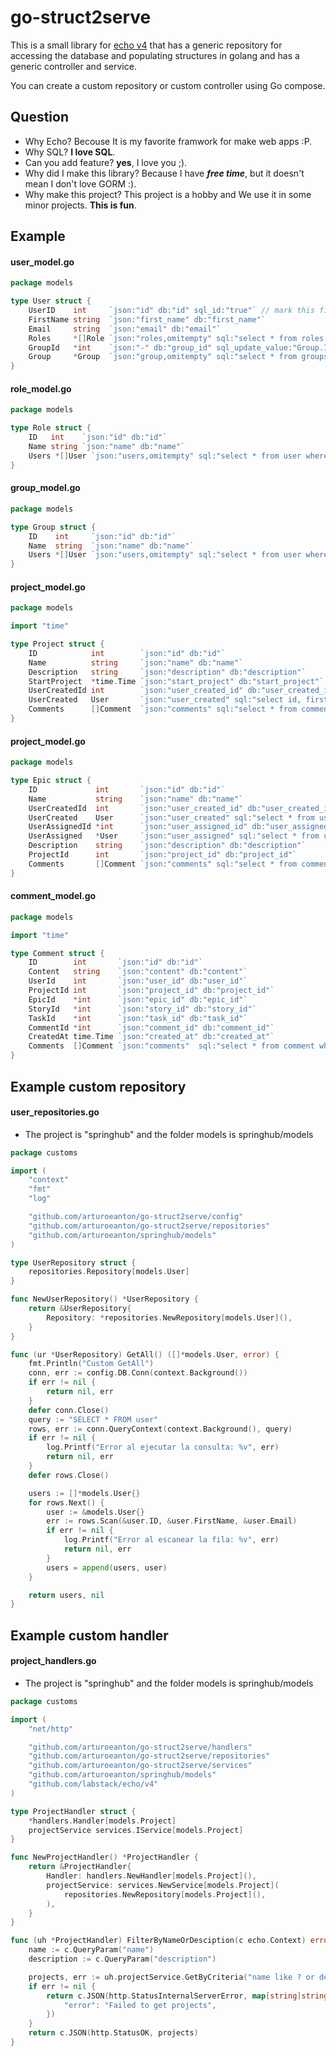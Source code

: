 # go-struct2serve
This is a small library for [echo v4](https://github.com/labstack/echo) that has a generic repository for accessing the database and populating structures in golang and has a generic controller and service.

You can create a custom repository or custom controller using Go compose.

## Question

* Why Echo? Becouse It is my favorite framwork for make web apps :P.
* Why SQL? **I love SQL**.
* Can you add feature? **yes**, I love you ;).
* Why did I make this library? Because I have ***free time***, but it doesn't mean I don't love GORM :).
* Why make this project? This project is a hobby and We use it in some minor projects. **This is fun**.

## Example 

#### user_model.go
``` go
package models

type User struct {
	UserID    int     `json:"id" db:"id" sql_id:"true"` // mark this field as id with tag sql_id:"true"
	FirstName string  `json:"first_name" db:"first_name"`
	Email     string  `json:"email" db:"email"`
	Roles     *[]Role `json:"roles,omitempty" sql:"select * from roles r where r.id in (select role_id from user_roles where user_id = ?)"`
	GroupId   *int    `json:"-" db:"group_id" sql_update_value:"Group.ID"` // mark this field as id with tag sql_update_value:"Group.ID" because json not send nil values json:"-"
	Group     *Group  `json:"group,omitempty" sql:"select * from groups where id = ?" sql_param:"GroupId"`
}

```

#### role_model.go
``` go
package models

type Role struct {
	ID   int    `json:"id" db:"id"`
	Name string `json:"name" db:"name"`
	Users *[]User `json:"users,omitempty" sql:"select * from user where id in (select user_id from user_roles where role_id = ?)"`
}
```

#### group_model.go
``` go
package models

type Group struct {
	ID    int     `json:"id" db:"id"`
	Name  string  `json:"name" db:"name"`
	Users *[]User `json:"users,omitempty" sql:"select * from user where group_id = ?"`
}
```

#### project_model.go
``` go
package models

import "time"

type Project struct {
	ID            int        `json:"id" db:"id"`
	Name          string     `json:"name" db:"name"`
	Description   string     `json:"description" db:"description"`
	StartProject  *time.Time `json:"start_project" db:"start_project"`
	UserCreatedId int        `json:"user_created_id" db:"user_created_id"`
	UserCreated   User       `json:"user_created" sql:"select id, first_name, email from user where id = ?"` // calculado
	Comments      []Comment  `json:"comments" sql:"select * from comment where comment_id is NULL and project_id = ?"`
}
```

#### project_model.go
``` go
package models

type Epic struct {
	ID             int       `json:"id" db:"id"`
	Name           string    `json:"name" db:"name"`
	UserCreatedId  int       `json:"user_created_id" db:"user_created_id"`
	UserCreated    User      `json:"user_created" sql:"select * from user where id = ?" sql_param:"UserCreatedId"`
	UserAssignedId *int      `json:"user_assigned_id" db:"user_assigned_id"`
	UserAssigned   *User     `json:"user_assigned" sql:"select * from user where id = ?" sql_param:"UserAssignedId"`
	Description    string    `json:"description" db:"description"`
	ProjectId      int       `json:"project_id" db:"project_id"`
	Comments       []Comment `json:"comments" sql:"select * from comment where comment_id is NULL and epic_id = ?" `
}
```

#### comment_model.go
``` go
package models

import "time"

type Comment struct {
	ID        int       `json:"id" db:"id"`
	Content   string    `json:"content" db:"content"`
	UserId    int       `json:"user_id" db:"user_id"`
	ProjectId int       `json:"project_id" db:"project_id"`
	EpicId    *int      `json:"epic_id" db:"epic_id"`
	StoryId   *int      `json:"story_id" db:"story_id"`
	TaskId    *int      `json:"task_id" db:"task_id"`
	CommentId *int      `json:"comment_id" db:"comment_id"`
	CreatedAt time.Time `json:"created_at" db:"created_at"`
	Comments  []Comment `json:"comments"  sql:"select * from comment where comment_id = ?"`
}
```



## Example custom **repository**

#### user_repositories.go

* The project is "springhub" and the folder models is springhub/models

``` go
package customs

import (
	"context"
	"fmt"
	"log"

	"github.com/arturoeanton/go-struct2serve/config"
	"github.com/arturoeanton/go-struct2serve/repositories"
	"github.com/arturoeanton/springhub/models"
)

type UserRepository struct {
	repositories.Repository[models.User]
}

func NewUserRepository() *UserRepository {
	return &UserRepository{
		Repository: *repositories.NewRepository[models.User](),
	}
}

func (ur *UserRepository) GetAll() ([]*models.User, error) {
	fmt.Println("Custom GetAll")
	conn, err := config.DB.Conn(context.Background())
	if err != nil {
		return nil, err
	}
	defer conn.Close()
	query := "SELECT * FROM user"
	rows, err := conn.QueryContext(context.Background(), query)
	if err != nil {
		log.Printf("Error al ejecutar la consulta: %v", err)
		return nil, err
	}
	defer rows.Close()

	users := []*models.User{}
	for rows.Next() {
		user := &models.User{}
		err := rows.Scan(&user.ID, &user.FirstName, &user.Email)
		if err != nil {
			log.Printf("Error al escanear la fila: %v", err)
			return nil, err
		}
		users = append(users, user)
	}

	return users, nil
}
```



## Example custom **handler**


#### project_handlers.go

* The project is "springhub" and the folder models is springhub/models

``` go
package customs

import (
	"net/http"

	"github.com/arturoeanton/go-struct2serve/handlers"
	"github.com/arturoeanton/go-struct2serve/repositories"
	"github.com/arturoeanton/go-struct2serve/services"
	"github.com/arturoeanton/springhub/models"
	"github.com/labstack/echo/v4"
)

type ProjectHandler struct {
	*handlers.Handler[models.Project]
	projectService services.IService[models.Project]
}

func NewProjectHandler() *ProjectHandler {
	return &ProjectHandler{
		Handler: handlers.NewHandler[models.Project](),
		projectService: services.NewService[models.Project](
			repositories.NewRepository[models.Project](),
		),
	}
}

func (uh *ProjectHandler) FilterByNameOrDesciption(c echo.Context) error {
	name := c.QueryParam("name")
	description := c.QueryParam("description")

	projects, err := uh.projectService.GetByCriteria("name like ? or description  like ? ", "%"+name+"%", "%"+description+"%")
	if err != nil {
		return c.JSON(http.StatusInternalServerError, map[string]string{
			"error": "Failed to get projects",
		})
	}
	return c.JSON(http.StatusOK, projects)
}
```